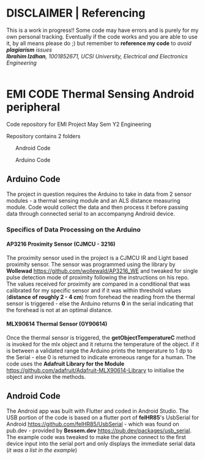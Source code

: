 # DISCLAIMER | Referencing
This is a work in progress!! Some code may have errors and is purely for my own personal tracking. Eventually if the code works and you are able to use it, by all means please do ;) but remember to **reference my code** to *avoid **plagiarism** issues*<br>
***Ibrahim Izdhan**, 1001852671, UCSI University, Electrical and Electronics Engineering*<br><br>
# EMI CODE Thermal Sensing Android peripheral
 Code repository for EMI Project May Sem Y2 Engineering<br>

Repository contains 2 folders
<ol>Android Code</ol>
<ol>Arduino Code</ol>



## Arduino Code
The project in question requires the Arduino to take in data from 2 sensor modules - a thermal sensing module and an ALS distance measuring module. Code would collect the data and then process it before passing data through connected serial to an accompanyng Android device. <br>

### Specifics of Data Processing on the Arduino

#### AP3216 Proximity Sensor (CJMCU - 3216)
The proximity sensor used in the project is a CJMCU IR and Light based proximity sensor. The sensor was programmed using the library by **Wollewad**
https://github.com/wollewald/AP3216_WE and tweaked for single pulse detection mode of proximity following the instructions on his repo. The values received for proximity are compared in a conditional that was calibrated for my specific sensor and if it was within threshold values (**distance of roughly 2 - 4 cm**) from forehead the reading from the thermal sensor is triggered - else the Arduino returns **0** in the serial indicating that the forehead is not at an optimal distance. <br>

#### MLX90614 Thermal Sensor (GY90614)
Once the thermal sensor is triggered, the **getObjectTemperatureC** method is invoked for the mlx object and it returns the temperature of the object. if it is between a validated range the Arduino prints the temperature to 1 dp to the Serial - else 0 is returned to indicate erroneous range for a human.
The code uses the **Adafruit Library for the Module** https://github.com/adafruit/Adafruit-MLX90614-Library to initialise the object and invoke the methods.

## Android Code
The Android app was built with Flutter and coded in Android Studio. The USB portion of the code is based on a flutter port of **felHR85**'s UsbSerial for Android https://github.com/felHR85/UsbSerial - which was found on pub.dev - provided by **Bessem.dev** https://pub.dev/packages/usb_serial. The example code was tweaked to make the phone connect to the first device input into the serial port and only displays the immediate serial data (*it was a list in the example*)
